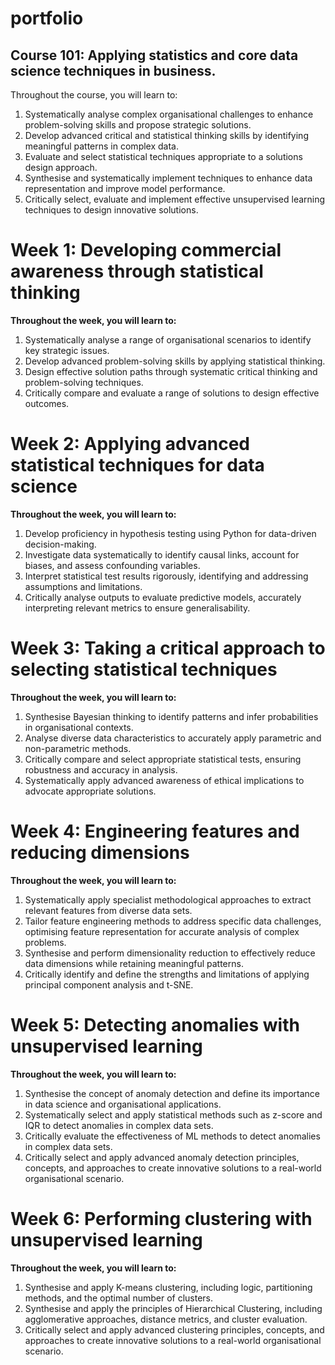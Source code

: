 # portfolio

## Course 101: Applying statistics and core data science techniques in business.

Throughout the course, you will learn to:

1. Systematically analyse complex organisational challenges to enhance problem-solving skills and propose strategic solutions.
1. Develop advanced critical and statistical thinking skills by identifying meaningful patterns in complex data.
1. Evaluate and select statistical techniques appropriate to a solutions design approach.
1. Synthesise and systematically implement techniques to enhance data representation and improve model performance.
1. Critically select, evaluate and implement effective unsupervised learning techniques to design innovative solutions.

# Week 1: Developing commercial awareness through statistical thinking

**Throughout the week, you will learn to:**
1. Systematically analyse a range of organisational scenarios to identify key strategic issues.
2. Develop advanced problem-solving skills by applying statistical thinking.
3. Design effective solution paths through systematic critical thinking and problem-solving techniques.
4. Critically compare and evaluate a range of solutions to design effective outcomes.

# Week 2: Applying advanced statistical techniques for data science

**Throughout the week, you will learn to:**
1. Develop proficiency in hypothesis testing using Python for data-driven decision-making.
2. Investigate data systematically to identify causal links, account for biases, and assess confounding variables.
3. Interpret statistical test results rigorously, identifying and addressing assumptions and limitations.
4. Critically analyse outputs to evaluate predictive models, accurately interpreting relevant metrics to ensure generalisability.

# Week 3: Taking a critical approach to selecting statistical techniques

**Throughout the week, you will learn to:**
1. Synthesise Bayesian thinking to identify patterns and infer probabilities in organisational contexts.
2. Analyse diverse data characteristics to accurately apply parametric and non-parametric methods.
3. Critically compare and select appropriate statistical tests, ensuring robustness and accuracy in analysis.
4. Systematically apply advanced awareness of ethical implications to advocate appropriate solutions.

# Week 4: Engineering features and reducing dimensions

**Throughout the week, you will learn to:**
1. Systematically apply specialist methodological approaches to extract relevant features from diverse data sets.
2. Tailor feature engineering methods to address specific data challenges, optimising feature representation for accurate analysis of complex problems.
3. Synthesise and perform dimensionality reduction to effectively reduce data dimensions while retaining meaningful patterns.
4. Critically identify and define the strengths and limitations of applying principal component analysis and t-SNE.

# Week 5: Detecting anomalies with unsupervised learning

**Throughout the week, you will learn to:**
1. Synthesise the concept of anomaly detection and define its importance in data science and organisational applications.
2. Systematically select and apply statistical methods such as z-score and IQR to detect anomalies in complex data sets.
3. Critically evaluate the effectiveness of ML methods to detect anomalies in complex data sets.
4. Critically select and apply advanced anomaly detection principles, concepts, and approaches to create innovative solutions to a real-world organisational scenario.

# Week 6: Performing clustering with unsupervised learning

**Throughout the week, you will learn to:**
1. Synthesise and apply K-means clustering, including logic, partitioning methods, and the optimal number of clusters.
2. Synthesise and apply the principles of Hierarchical Clustering, including agglomerative approaches, distance metrics, and cluster evaluation.
3. Critically select and apply advanced clustering principles, concepts, and approaches to create innovative solutions to a real-world organisational scenario.
